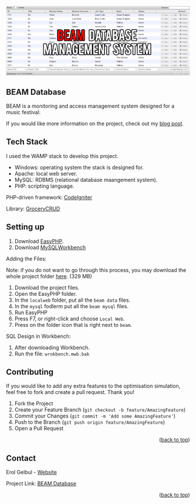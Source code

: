 <div id="top"></div>

<div style="text-align:center"><img src="images/table_coverv2.png" /></div>

<!-- ABOUT THE PROJECT -->
## BEAM Database

BEAM is a monitoring and access management system designed for a music festival.


If you would like more information on the project, check out my [blog post](https://erolgelbul.com/project-blog/beam).

<!-- TECH STACK -->
## Tech Stack

I used the WAMP stack to develop this project.

* Windows: operating system the stack is designed for.
* Apache: local web server.
* MySQL: RDBMS (relational database maangement system).
* PHP: scripting language.

PHP-driven framework: [CodeIgniter](https://codeigniter.com/)

Library: [GroceryCRUD](https://www.grocerycrud.com/)




<!-- SETTING UP-->
## Setting up

1. Download [EasyPHP](https://www.easyphp.org/download.php).
2. Download [MySQLWorkbench](https://www.mysql.com/products/workbench/)


Adding the Files:

Note: if you do not want to go through this process, you may download the whole project folder [here](https://drive.google.com/drive/folders/135neGBZI4K0YRZd1GTQ32AlHso64hbRT?usp=sharing). (329 MB)

1. Download the project files.
2. Open the EasyPHP folder.
3. In the `localweb` folder, put all the `beam data` files.
4. In the `mysql` fodlerm put all the `beam mysql` files.
5. Run EasyPHP
6. Press F7, or right-click and choose `Local Web`.
7. Press on the folder icon that is right next to `beam`.


SQL Design in Workbench:

1. After downloading Workbench.
2. Run the file: `wrokbench.mwb.bak`


<!-- CONTRIBUTING -->
## Contributing

If you would like to add any extra features to the optimisation simulation, feel free to fork and create a pull request. Thank you!

1. Fork the Project
2. Create your Feature Branch (`git checkout -b feature/AmazingFeature`)
3. Commit your Changes (`git commit -m 'Add some AmazingFeature'`)
4. Push to the Branch (`git push origin feature/AmazingFeature`)
5. Open a Pull Request

<p align="right">(<a href="#top">back to top</a>)</p>




<!-- CONTACT -->
## Contact

Erol Gelbul - [Website](http://www.erolgelbul.com)

Project Link: [BEAM Database](https://github.com/ErolGelbul/beam_database)

<p align="right">(<a href="#top">back to top</a>)</p>

